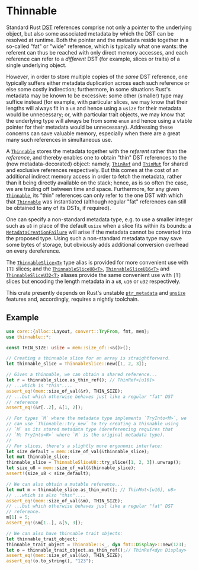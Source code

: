 # Thinnable

Standard Rust [DST] references comprise not only a pointer to the underlying
object, but also some associated metadata by which the DST can be resolved
at runtime. Both the pointer and the metadata reside together in a so-called
"fat" or "wide" reference, which is typically what one wants: the referent
can thus be reached with only direct memory accesses, and each reference can
refer to a *different* DST (for example, slices or traits) of a single
underlying object.

However, in order to store multiple copies of the *same* DST reference, one
typically suffers either metadata duplication across each such reference or
else some costly indirection; furthermore, in some situations Rust's
metadata may be known to be excessive: some other (smaller) type may suffice
instead (for example, with particular slices, we may know that their lengths
will always fit in a `u8` and hence using a `usize` for their metadata would
be unnecessary; or, with particular trait objects, we may know that the
underlying type will always be from some `enum` and hence using a vtable
pointer for their metadata would be unnecessary). Addressing these concerns
can save valuable memory, especially when there are a great many such
references in simultaneous use.

A [`Thinnable`] stores the metadata together with the *referent* rather than
the *reference*, and thereby enables one to obtain "thin" DST references to
the (now metadata-decorated) object: namely, [`ThinRef`] and [`ThinMut`] for
shared and exclusive references respectively. But this comes at the cost of
an additional indirect memory access in order to fetch the metadata, rather
than it being directly available on the stack; hence, as is so often the
case, we are trading off between time and space.  Furthermore, for any given
[`Thinnable`], its "thin" references can only refer to the one DST with
which that [`Thinnable`] was instantiated (although regular "fat" references
can still be obtained to any of its DSTs, if required).

One can specify a non-standard metadata type, e.g. to use a smaller integer
such as `u8` in place of the default `usize` when a slice fits within its
bounds: a [`MetadataCreationFailure`] will arise if the metadata cannot be
converted into the proposed type.  Using such a non-standard metadata type
may save some bytes of storage, but obviously adds additional conversion
overhead on every dereference.

The [`ThinnableSlice<T>`] type alias is provided for more convenient use
with `[T]` slices; and the [`ThinnableSliceU8<T>`], [`ThinnableSliceU16<T>`]
and [`ThinnableSliceU32<T>`] aliases provide the same convenient use with
`[T]` slices but encoding the length metadata in a `u8`, `u16` or `u32`
respectively.

This crate presently depends on Rust's unstable [`ptr_metadata`] and
[`unsize`] features and, accordingly, requires a nightly toolchain.

## Example
```rust
use core::{alloc::Layout, convert::TryFrom, fmt, mem};
use thinnable::*;

const THIN_SIZE: usize = mem::size_of::<&()>();

// Creating a thinnable slice for an array is straightforward.
let thinnable_slice = ThinnableSlice::new([1, 2, 3]);

// Given a thinnable, we can obtain a shared reference...
let r = thinnable_slice.as_thin_ref(); // ThinRef<[u16]>
// ...which is "thin"....
assert_eq!(mem::size_of_val(&r), THIN_SIZE);
// ...but which otherwise behaves just like a regular "fat" DST
// reference
assert_eq!(&r[..2], &[1, 2]);

// For types `M` where the metadata type implements `TryInto<M>`, we
// can use `Thinnable::try_new` to try creating a thinnable using
// `M` as its stored metadata type (dereferencing requires that
// `M: TryInto<R>` where `R` is the original metadata type).
//
// For slices, there's a slightly more ergonomic interface:
let size_default = mem::size_of_val(&thinnable_slice);
let mut thinnable_slice;
thinnable_slice = ThinnableSliceU8::try_slice([1, 2, 3]).unwrap();
let size_u8 = mem::size_of_val(&thinnable_slice);
assert!(size_u8 < size_default);

// We can also obtain a mutable reference...
let mut m = thinnable_slice.as_thin_mut(); // ThinMut<[u16], u8>
// ...which is also "thin"....
assert_eq!(mem::size_of_val(&m), THIN_SIZE);
// ...but which otherwise behaves just like a regular "fat" DST
// reference.
m[1] = 5;
assert_eq!(&m[1..], &[5, 3]);

// We can also have thinnable trait objects:
let thinnable_trait_object;
thinnable_trait_object = Thinnable::<_, dyn fmt::Display>::new(123);
let o = thinnable_trait_object.as_thin_ref();// ThinRef<dyn Display>
assert_eq!(mem::size_of_val(&o), THIN_SIZE);
assert_eq!(o.to_string(), "123");
```

[DST]: https://doc.rust-lang.org/book/ch19-04-advanced-types.html#dynamically-sized-types-and-the-sized-trait
[`ptr_metadata`]: https://doc.rust-lang.org/nightly/unstable-book/library-features/ptr-metadata.html
[`unsize`]: https://doc.rust-lang.org/nightly/unstable-book/library-features/unsize.html

[`Thinnable`]: https://docs.rs/thinnable/latest/thinnable/struct.Thinnable.html
[`ThinRef`]: https://docs.rs/thinnable/latest/thinnable/struct.ThinRef.html
[`ThinMut`]: https://docs.rs/thinnable/latest/thinnable/struct.ThinMut.html
[`MetadataCreationFailure`]: https://docs.rs/thinnable/latest/thinnable/type.MetadataCreationFailure.html
[`ThinnableSlice<T>`]: https://docs.rs/thinnable/latest/thinnable/type.ThinnableSlice.html
[`ThinnableSliceU8<T>`]: https://docs.rs/thinnable/latest/thinnable/type.ThinnableSliceU8.html
[`ThinnableSliceU16<T>`]: https://docs.rs/thinnable/latest/thinnable/type.ThinnableSliceU16.html
[`ThinnableSliceU32<T>`]: https://docs.rs/thinnable/latest/thinnable/type.ThinnableSliceU32.html